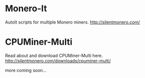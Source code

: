 # Monero-It
AutoIt scripts for multiple Monero miners.
http://silentmonero.com/

# CPUMiner-Multi
Read about and download CPUMiner-Multi here.
http://silentmonero.com/downloads/cpuminer-multi/

more coming soon...

